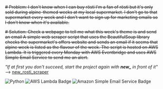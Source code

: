 ~~# Problem: I don't know when I can buy rösti
I'm a fan of rösti but it's only sold during alpine-themed weeks at my local supermarket. I don't go to that supermarket every week and I don't want to sign up for marketing emails so I don't know when it's available.~~

~~# Solution: Check a webpage to tell me what this week's theme is and send an email
A simple web scraper script that uses the BeautifulSoup library checks the supermarket's offers website and sends an email if it seems that alpine week is listed as the flavour of the week. 
The script is hosted on AWS Lambda. It is triggered every Monday with AWS Eventbridge and uses AWS Simple Email Service to send me an alert.~~

*"If at first you don't succeed, start the project again with **new_** in front of it"* --> [new_rosti_scraper](https://github.com/fantastito/new_rosti_scraper)

![Python](https://img.shields.io/badge/python-3670A0?style=flat&logo=python&logoColor=ffdd54) ![AWS Lambda Badge](https://img.shields.io/badge/AWS%20Lambda-F90?logo=awslambda&logoColor=fff&style=flat) ![Amazon Simple Email Service Badge](https://img.shields.io/badge/Amazon%20Simple%20Email%20Service-DD344C?logo=amazonsimpleemailservice&logoColor=fff&style=flat)

